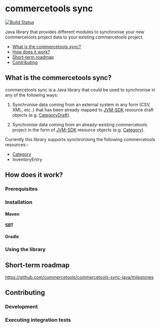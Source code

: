 # commercetools sync
[![Build Status](https://travis-ci.com/commercetools/commercetools-sync-java.svg?token=g8WsNzbMTq7LVae4BoPF&branch=master)](https://travis-ci.com/commercetools/commercetools-sync-java)

Java library that provides different modules to synchronise your new commercetools project data to your existing 
commercetools project.


- [What is the commercetools sync?](#what-is-the-commercetools-sync)
- [How does it work?](#how-does-it-work)
- [Short-term roadmap](#short-term-roadmap)
- [Contributing](#contributing)

## What is the commercetools sync?

commercetools sync is a Java library that could be used to synchronise in any of the following ways:

1. Synchronise data coming from an external system in any form (CSV, XML, etc..) that has been already mapped to 
[JVM-SDK](https://github.com/commercetools/commercetools-jvm-sdk) resource draft objects 
(e.g. [CategoryDraft](https://github.com/commercetools/commercetools-jvm-sdk/blob/master/commercetools-models/src/main/java/io/sphere/sdk/categories/CategoryDraft.java)).

2. Synchronise data coming from an already-existing commercetools project in the form of 
[JVM-SDK](https://github.com/commercetools/commercetools-jvm-sdk) resource objects 
(e.g. [Category](https://github.com/commercetools/commercetools-jvm-sdk/blob/master/commercetools-models/src/main/java/io/sphere/sdk/categories/Category.java)).


Currently this library supports synchronising the following commercetools resources:-
- [Category]()
- InventoryEntry

## How does it work?

### Prerequisites 

### Installation

#### Maven 

#### SBT 

#### Gradle 

### Using the library

## Short-term roadmap
https://github.com/commercetools/commercetools-sync-java/milestones

## Contributing

### Development

### Executing integration tests